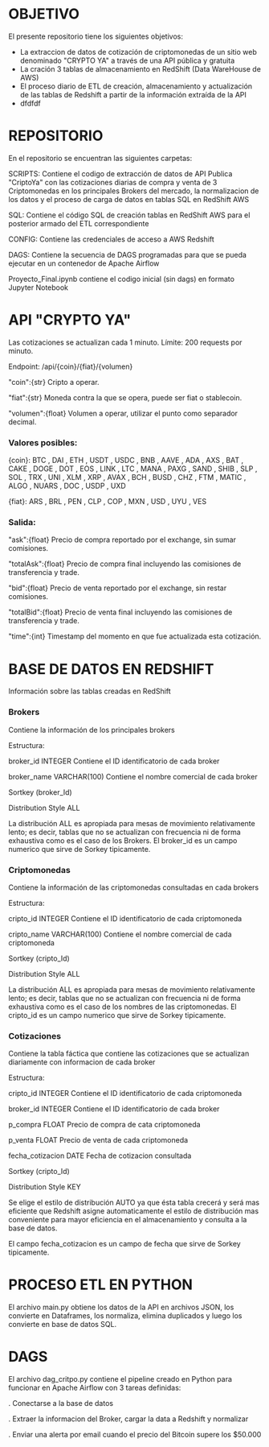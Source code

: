 
# OBJETIVO

El presente repositorio tiene los siguientes objetivos:

-  La extraccion de datos de cotización de criptomonedas de un sitio web denominado "CRYPTO YA" a través de una API pública y gratuita
-  La cración 3 tablas de almacenamiento en RedShift (Data WareHouse de AWS)
-  El proceso diario de ETL de creación, almacenamiento y actualización de las tablas de Redshift a partir de la información extraída de la API
-  dfdfdf

# REPOSITORIO  

En el repositorio se encuentran las siguientes carpetas: 

SCRIPTS: Contiene el codigo de extracción de datos de API Publica "CriptoYa" con las cotizaciones diarias de compra y venta de 3 Criptomonedas en los principales Brokers del mercado, la normalizacion de los datos y el proceso de carga de datos en tablas SQL en RedShift AWS 

SQL: Contiene el código SQL de creación tablas en RedShift AWS para el posterior armado del ETL correspondiente

CONFIG: Contiene las credenciales de acceso a AWS Redshift

DAGS: Contiene la secuencia de DAGS programadas para que se pueda ejecutar en un contenedor de Apache Airflow

Proyecto_Final.ipynb contiene el codigo inicial (sin dags) en formato Jupyter Notebook

# API "CRYPTO YA"


Las cotizaciones se actualizan cada 1 minuto.
Límite: 200 requests por minuto.

Endpoint: /api/{coin}/{fiat}/{volumen}

"coin":{str} Cripto a operar.

"fiat":{str} Moneda contra la que se opera, puede ser fiat o stablecoin.

"volumen":{float} Volumen a operar, utilizar el punto como separador decimal.

### Valores posibles:
{coin}: BTC , DAI , ETH , USDT , USDC , BNB , AAVE , ADA , AXS , BAT , CAKE , DOGE , DOT , EOS , LINK , LTC , MANA , PAXG , SAND , SHIB , SLP , SOL , TRX , UNI , XLM , XRP , AVAX , BCH , BUSD , CHZ , FTM , MATIC , ALGO , NUARS , DOC , USDP , UXD

{fiat}: ARS , BRL , PEN , CLP , COP , MXN , USD , UYU , VES


### Salida: 

"ask":{float} Precio de compra reportado por el exchange, sin sumar comisiones.

"totalAsk":{float} Precio de compra final incluyendo las comisiones de transferencia y trade.

"bid":{float} Precio de venta reportado por el exchange, sin restar comisiones.

"totalBid":{float} Precio de venta final incluyendo las comisiones de transferencia y trade.

"time":{int} Timestamp del momento en que fue actualizada esta cotización.



# BASE DE DATOS EN REDSHIFT

Información sobre las tablas creadas en RedShift

### Brokers

Contiene la información de los principales brokers

Estructura:

broker_id INTEGER Contiene el ID identificatorio de cada broker

broker_name VARCHAR(100) Contiene el nombre comercial de cada broker

Sortkey (broker_Id) 

Distribution Style ALL  

La distribución ALL es apropiada para mesas de movimiento relativamente lento; es decir, tablas que no se actualizan con frecuencia ni de forma exhaustiva como es el caso de los Brokers.
El broker_id es un campo numerico que sirve de Sorkey tipicamente.

### Criptomonedas

Contiene la información de las criptomonedas consultadas en cada brokers

Estructura:

cripto_id INTEGER Contiene el ID identificatorio de cada criptomoneda

cripto_name VARCHAR(100) Contiene el nombre comercial de cada criptomoneda

Sortkey (cripto_Id) 

Distribution Style ALL  

La distribución ALL es apropiada para mesas de movimiento relativamente lento; es decir, tablas que no se actualizan con frecuencia ni de forma exhaustiva como es el caso de los nombres de las criptomonedas.
El cripto_id es un campo numerico que sirve de Sorkey tipicamente.

### Cotizaciones

Contiene la tabla fáctica que contiene las cotizaciones que se actualizan diariamente con informacion de cada broker

Estructura:

cripto_id INTEGER Contiene el ID identificatorio de cada criptomoneda

broker_id INTEGER Contiene el ID identificatorio de cada broker

p_compra FLOAT Precio de compra de cata criptomoneda

p_venta FLOAT Precio de venta de cada criptomoneda

fecha_cotizacion DATE Fecha de cotizacion consultada

Sortkey (cripto_Id) 

Distribution Style KEY  

Se elige el estilo de distribución AUTO ya que ésta tabla crecerá y será mas eficiente que Redshift asigne automaticamente el estilo de distribución mas conveniente para mayor eficiencia en el almacenamiento y consulta a la base de datos.

El campo fecha_cotizacion es un campo de fecha que sirve de Sorkey tipicamente.

# PROCESO ETL EN PYTHON

El archivo main.py obtiene los datos de la API en archivos JSON, los convierte en Dataframes, los normaliza, elimina duplicados y luego los convierte en base de datos SQL.

# DAGS

El archivo dag_critpo.py contiene el pipeline creado en Python para funcionar en Apache Airflow con 3 tareas definidas:

. Conectarse a la base de datos 

. Extraer la informacion del Broker, cargar la data a Redshift y normalizar

. Enviar una alerta por email cuando el precio del Bitcoin supere los $50.000


